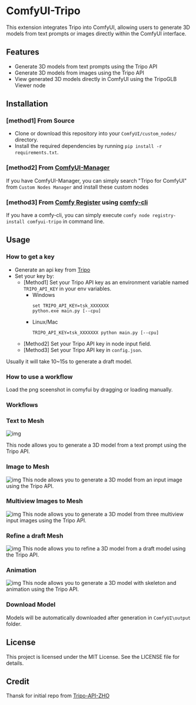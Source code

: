 # ComfyUI-Tripo
This extension integrates Tripo into ComfyUI, allowing users to generate 3D models from text prompts or images directly within the ComfyUI interface.

## Features
- Generate 3D models from text prompts using the Tripo API
- Generate 3D models from images using the Tripo API
- View generated 3D models directly in ComfyUI using the TripoGLB Viewer node

## Installation
### [method1] From Source
- Clone or download this repository into your `ComfyUI/custom_nodes/` directory.
- Install the required dependencies by running `pip install -r requirements.txt`.

### [method2] From [ComfyUI-Manager](https://github.com/ltdrdata/ComfyUI-Manager)
If you have ComfyUI-Manager, you can simply search "Tripo for ComfyUI" from `Custom Nodes Manager` and install these custom nodes 

### [method3] From [Comfy Register](https://registry.comfy.org/) using [comfy-cli](https://github.com/Comfy-Org/comfy-cli)
If you have a comfy-cli, you can simply execute `comfy node registry-install comfyui-tripo` in command line.

## Usage
### How to get a key
- Generate an api key from [Tripo](https://platform.tripo3d.ai/)
- Set your key by:
    * [Method1] Set your Tripo API key as an environment variable named `TRIPO_API_KEY` in your env variables. 
        + Windows
            ```
            set TRIPO_API_KEY=tsk_XXXXXXX
            python.exe main.py [--cpu]
            ```
        + Linux/Mac
            ```
            TRIPO_API_KEY=tsk_XXXXXXX python main.py [--cpu]
            ```
    * [Method2] Set your Tripo API key in node input field.
    * [Method3] Set your Tripo API key in `config.json`.

Usually it will take 10~15s to generate a draft model.

### How to use a workflow
Load the png sceenshot in comyfui by dragging or loading manually.

### Workflows
### Text to Mesh
![img](workflows/text_to_model.png)

This node allows you to generate a 3D model from a text prompt using the Tripo API.

### Image to Mesh
![img](workflows/image_to_model.png)
This node allows you to generate a 3D model from an input image using the Tripo API.

### Multiview Images to Mesh
![img](workflows/multiview_to_model.png)
This node allows you to generate a 3D model from three multiview input images using the Tripo API.

### Refine a draft Mesh
![img](workflows/refine_model.png)
This node allows you to refine a 3D model from a draft model using the Tripo API.

### Animation
![img](workflows/retarget.png)
This node allows you to generate a 3D model with skeleton and animation using the Tripo API.


### Download Model
Models will be automatically downloaded after generation in `ComfyUI\output` folder.

## License
This project is licensed under the MIT License. See the LICENSE file for details.

## Credit
Thansk for initial repo from [Tripo-API-ZHO](https://github.com/ZHO-ZHO-ZHO/Tripo-API-ZHO)